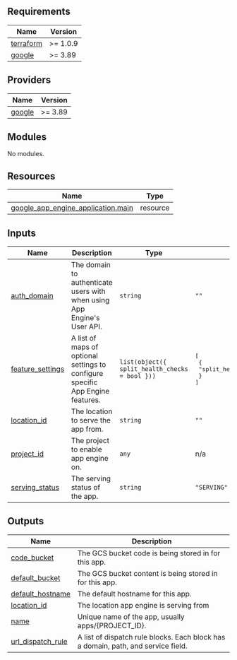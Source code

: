 
## Requirements

| Name | Version |
|------|---------|
| <a name="requirement_terraform"></a> [terraform](#requirement\_terraform) | >= 1.0.9 |
| <a name="requirement_google"></a> [google](#requirement\_google) | >= 3.89 |

## Providers

| Name | Version |
|------|---------|
| <a name="provider_google"></a> [google](#provider\_google) | >= 3.89 |

## Modules

No modules.

## Resources

| Name | Type |
|------|------|
| [google_app_engine_application.main](https://registry.terraform.io/providers/hashicorp/google/latest/docs/resources/app_engine_application) | resource |

## Inputs

| Name | Description | Type | Default | Required |
|------|-------------|------|---------|:--------:|
| <a name="input_auth_domain"></a> [auth\_domain](#input\_auth\_domain) | The domain to authenticate users with when using App Engine's User API. | `string` | `""` | no |
| <a name="input_feature_settings"></a> [feature\_settings](#input\_feature\_settings) | A list of maps of optional settings to configure specific App Engine features. | `list(object({ split_health_checks = bool }))` | <pre>[<br>  {<br>    "split_health_checks": true<br>  }<br>]</pre> | no |
| <a name="input_location_id"></a> [location\_id](#input\_location\_id) | The location to serve the app from. | `string` | `""` | no |
| <a name="input_project_id"></a> [project\_id](#input\_project\_id) | The project to enable app engine on. | `any` | n/a | yes |
| <a name="input_serving_status"></a> [serving\_status](#input\_serving\_status) | The serving status of the app. | `string` | `"SERVING"` | no |

## Outputs

| Name | Description |
|------|-------------|
| <a name="output_code_bucket"></a> [code\_bucket](#output\_code\_bucket) | The GCS bucket code is being stored in for this app. |
| <a name="output_default_bucket"></a> [default\_bucket](#output\_default\_bucket) | The GCS bucket content is being stored in for this app. |
| <a name="output_default_hostname"></a> [default\_hostname](#output\_default\_hostname) | The default hostname for this app. |
| <a name="output_location_id"></a> [location\_id](#output\_location\_id) | The location app engine is serving from |
| <a name="output_name"></a> [name](#output\_name) | Unique name of the app, usually apps/{PROJECT\_ID}. |
| <a name="output_url_dispatch_rule"></a> [url\_dispatch\_rule](#output\_url\_dispatch\_rule) | A list of dispatch rule blocks. Each block has a domain, path, and service field. |
